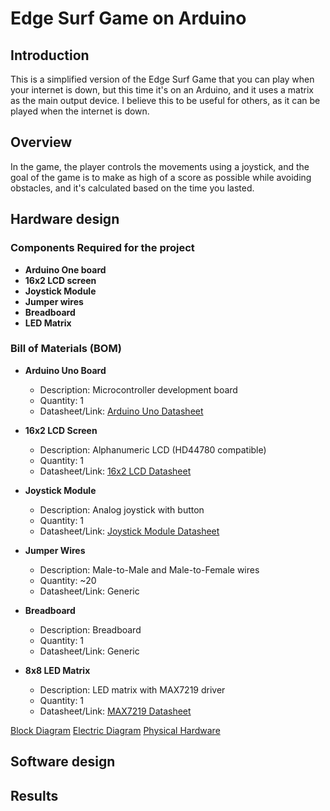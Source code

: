 # Edge Surf Game on Arduino

## Introduction
This is a simplified version of the Edge Surf Game that you can play when your internet is down, but this time it's on an Arduino, and it uses a matrix as the main output device. I believe this to be useful for others, as it can be played when the internet is down.

## Overview

In the game, the player controls the movements using a joystick, and the goal of the game is to make as high of a score as possible while avoiding obstacles, and it's calculated based on the time you lasted. 

## Hardware design

### Components Required for the project

- **Arduino One board**
- **16x2 LCD screen**
- **Joystick Module**
- **Jumper wires**
- **Breadboard**
- **LED Matrix**

### Bill of Materials (BOM)

- **Arduino Uno Board**  
  - Description: Microcontroller development board  
  - Quantity: 1  
  - Datasheet/Link: [Arduino Uno Datasheet](https://www.arduino.cc/en/uploads/Main/Arduino_Uno_Rev3-schematic.pdf)

- **16x2 LCD Screen**  
  - Description: Alphanumeric LCD (HD44780 compatible)  
  - Quantity: 1  
  - Datasheet/Link: [16x2 LCD Datasheet](https://components101.com/sites/default/files/component_datasheet/16x2-Character-LCD-Module-Datasheet.pdf)

- **Joystick Module**  
  - Description: Analog joystick with button  
  - Quantity: 1  
  - Datasheet/Link: [Joystick Module Datasheet](https://www.electronicoscaldas.com/datasheet/PS2-Joystick.pdf)

- **Jumper Wires**  
  - Description: Male-to-Male and Male-to-Female wires  
  - Quantity: ~20  
  - Datasheet/Link: Generic  

- **Breadboard**  
  - Description: Breadboard
  - Quantity: 1   
  - Datasheet/Link: Generic  

- **8x8 LED Matrix**  
  - Description: LED matrix with MAX7219 driver  
  - Quantity: 1  
  - Datasheet/Link: [MAX7219 Datasheet](https://datasheets.maximintegrated.com/en/ds/MAX7219-MAX7221.pdf)



[Block Diagram](images/DiagramBlock.jpg)
[Electric Diagram](images/ElectricDiagram.jpg)
[Physical Hardware](images/physical.jpg)
## Software design

## Results